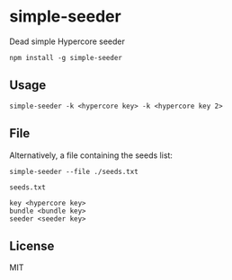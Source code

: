 # simple-seeder

Dead simple Hypercore seeder

```
npm install -g simple-seeder
```

## Usage

```
simple-seeder -k <hypercore key> -k <hypercore key 2>
```

## File
Alternatively, a file containing the seeds list:

```
simple-seeder --file ./seeds.txt
```

`seeds.txt`
```
key <hypercore key>
bundle <bundle key>
seeder <seeder key>
```

## License

MIT
